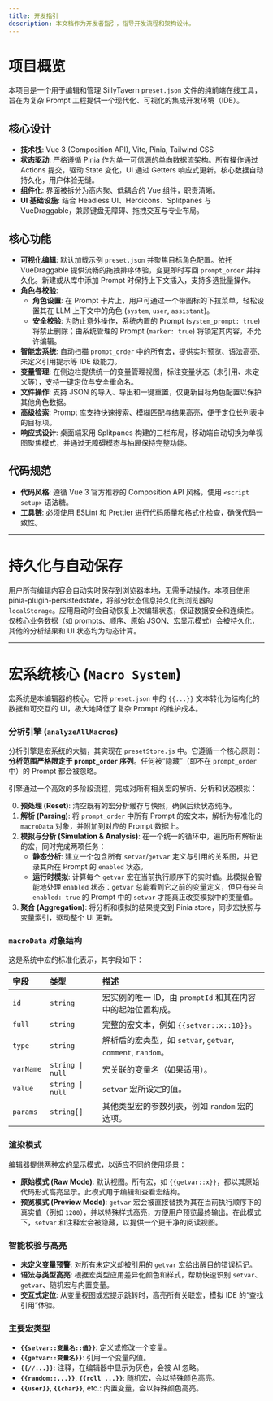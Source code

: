 ```yaml
---
title: 开发指引
description: 本文档作为开发者指引，指导开发流程和架构设计。
---
```


# 项目概览

本项目是一个用于编辑和管理 SillyTavern `preset.json` 文件的纯前端在线工具，旨在为复杂 Prompt 工程提供一个现代化、可视化的集成开发环境（IDE）。

## 核心设计

- **技术栈**: Vue 3 (Composition API), Vite, Pinia, Tailwind CSS
- **状态驱动**: 严格遵循 Pinia 作为单一可信源的单向数据流架构。所有操作通过 Actions 提交，驱动 State 变化，UI 通过 Getters 响应式更新。核心数据自动持久化，用户体验无缝。
- **组件化**: 界面被拆分为高内聚、低耦合的 Vue 组件，职责清晰。
- **UI 基础设施**: 结合 Headless UI、Heroicons、Splitpanes 与 VueDraggable，兼顾键盘无障碍、拖拽交互与专业布局。

## 核心功能

- **可视化编辑**: 默认加载示例 `preset.json` 并聚焦目标角色配置。依托 VueDraggable 提供流畅的拖拽排序体验，变更即时写回 `prompt_order` 并持久化。新建或从库中添加 Prompt 时保持上下文插入，支持多选批量操作。
- **角色与校验**:
  - **角色设置**: 在 Prompt 卡片上，用户可通过一个带图标的下拉菜单，轻松设置其在 LLM 上下文中的角色 (`system`, `user`, `assistant`)。
  - **安全校验**: 为防止意外操作，系统内置的 Prompt (`system_prompt: true`) 将禁止删除；由系统管理的 Prompt (`marker: true`) 将锁定其内容，不允许编辑。
- **智能宏系统**: 自动扫描 `prompt_order` 中的所有宏，提供实时预览、语法高亮、未定义引用提示等 IDE 级能力。
- **变量管理**: 在侧边栏提供统一的变量管理视图，标注变量状态（未引用、未定义等），支持一键定位与安全重命名。
- **文件操作**: 支持 JSON 的导入、导出和一键重置，仅更新目标角色配置以保护其他角色数据。
- **高级检索**: Prompt 库支持快速搜索、模糊匹配与结果高亮，便于定位长列表中的目标项。
- **响应式设计**: 桌面端采用 Splitpanes 构建的三栏布局，移动端自动切换为单视图聚焦模式，并通过无障碍模态与抽屉保持完整功能。

## 代码规范

- **代码风格**: 遵循 Vue 3 官方推荐的 Composition API 风格，使用 `<script setup>` 语法糖。
- **工具链**: 必须使用 ESLint 和 Prettier 进行代码质量和格式化检查，确保代码一致性。

---

# 持久化与自动保存

用户所有编辑内容会自动实时保存到浏览器本地，无需手动操作。本项目使用 pinia-plugin-persistedstate，将部分状态信息持久化到浏览器的 `localStorage`。应用启动时会自动恢复上次编辑状态，保证数据安全和连续性。仅核心业务数据（如 prompts、顺序、原始 JSON、宏显示模式）会被持久化，其他的分析结果和 UI 状态均为动态计算。

---

# 宏系统核心 (`Macro System`)

宏系统是本编辑器的核心。它将 `preset.json` 中的 `{{...}}` 文本转化为结构化的数据和可交互的 UI，极大地降低了复杂 Prompt 的维护成本。

### 分析引擎 (`analyzeAllMacros`)

分析引擎是宏系统的大脑，其实现在 `presetStore.js` 中。它遵循一个核心原则：**分析范围严格限定于 `prompt_order` 序列**。任何被“隐藏”（即不在 `prompt_order` 中）的 Prompt 都会被忽略。

引擎通过一个高效的多阶段流程，完成对所有相关宏的解析、分析和状态模拟：

0.  **预处理 (Reset)**: 清空既有的宏分析缓存与快照，确保后续状态纯净。
1.  **解析 (Parsing)**: 将 `prompt_order` 中所有 Prompt 的宏文本，解析为标准化的 `macroData` 对象，并附加到对应的 Prompt 数据上。
2.  **模拟与分析 (Simulation & Analysis)**: 在一个统一的循环中，遍历所有解析出的宏，同时完成两项任务：
    - **静态分析**: 建立一个包含所有 `setvar`/`getvar` 定义与引用的关系图，并记录其所在 Prompt 的 `enabled` 状态。
    - **运行时模拟**: 计算每个 `getvar` 宏在当前执行顺序下的实时值。此模拟会智能地处理 `enabled` 状态：`getvar` 总能看到它之前的变量定义，但只有来自 `enabled: true` 的 Prompt 中的 `setvar` 才能真正改变模拟中的变量值。
3.  **聚合 (Aggregation)**: 将分析和模拟的结果提交到 Pinia store，同步宏快照与变量索引，驱动整个 UI 更新。

### `macroData` 对象结构

这是系统中宏的标准化表示，其字段如下：

| 字段      | 类型             | 描述                                                         |
| :-------- | :--------------- | :----------------------------------------------------------- |
| `id`      | `string`         | 宏实例的唯一 ID，由 `promptId` 和其在内容中的起始位置构成。  |
| `full`    | `string`         | 完整的宏文本，例如 `{{setvar::x::10}}`。                     |
| `type`    | `string`         | 解析后的宏类型，如 `setvar`, `getvar`, `comment`, `random`。 |
| `varName` | `string \| null` | 宏关联的变量名（如果适用）。                                 |
| `value`   | `string \| null` | `setvar` 宏所设定的值。                                      |
| `params`  | `string[]`       | 其他类型宏的参数列表，例如 `random` 宏的选项。               |

### 渲染模式

编辑器提供两种宏的显示模式，以适应不同的使用场景：

- **原始模式 (Raw Mode)**: 默认视图。所有宏，如 `{{getvar::x}}`，都以其原始代码形式高亮显示。此模式用于编辑和查看宏结构。
- **预览模式 (Preview Mode)**: `getvar` 宏会被直接替换为其在当前执行顺序下的真实值（例如 `1200`），并以特殊样式高亮，方便用户预览最终输出。在此模式下，`setvar` 和注释宏会被隐藏，以提供一个更干净的阅读视图。

### 智能校验与高亮

- **未定义变量预警**: 对所有未定义却被引用的 `getvar` 宏给出醒目的错误标记。
- **语法与类型高亮**: 根据宏类型应用差异化颜色和样式，帮助快速识别 `setvar`、`getvar`、随机宏与内置变量。
- **交互式定位**: 从变量视图或宏提示跳转时，高亮所有关联宏，模拟 IDE 的“查找引用”体验。

### 主要宏类型

- **`{{setvar::变量名::值}}`**: 定义或修改一个变量。
- **`{{getvar::变量名}}`**: 引用一个变量的值。
- **`{{//...}}`**: 注释，在编辑器中显示为灰色，会被 AI 忽略。
- **`{{random::...}}`**, **`{{roll ...}}`**: 随机宏，会以特殊颜色高亮。
- **`{{user}}`**, **`{{char}}`**, etc.: 内置变量，会以特殊颜色高亮。
